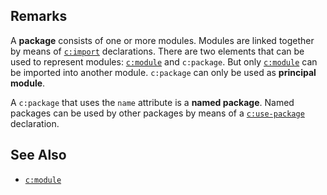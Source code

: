 ## Remarks

A **package** consists of one or more modules. Modules are linked together by means of [`c:import`](import.html) declarations. There are two elements that can be used to represent modules: [`c:module`](module.html) and `c:package`. But only [`c:module`](module.html) can be imported into another module. `c:package` can only be used as **principal module**.

<span id="dt-named-package"></span>A `c:package` that uses the `name` attribute is a **named package**. Named packages can be used by other packages by means of a [`c:use-package`](use-package.html) declaration.

## See Also

- [`c:module`](module.html)
